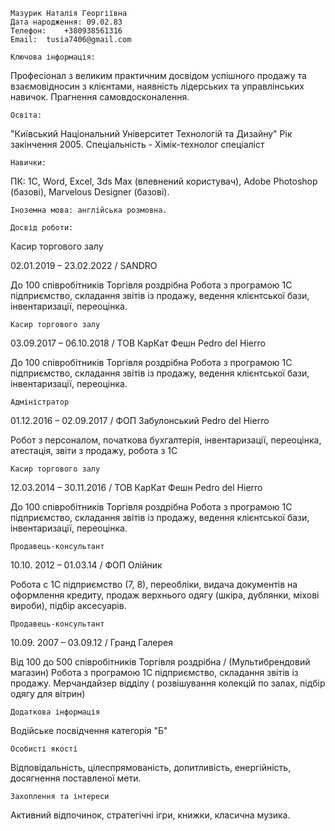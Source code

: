 <!--googleoff: all-->	
	
	Мазурик Наталія Георгіївна
	Дата народження: 09.02.83
	Телефон:	+380938561316
	Email:	tusia7406@gmail.com

	Ключова інформація:
Професіонал з великим практичним досвідом успішного продажу та взаємовідносин з клієнтами, наявність лідерських та управлінських навичок. Прагнення самовдосконалення.
	
	Освіта:
"Київський Національний Університет Технологій та Дизайну" Рік закінчення 2005. Спеціальність - Хімік-технолог спеціаліст
  
	Навички:
ПК:   1С, Word, Excel, 3ds Max (впевнений користувач), Adobe Photoshop (базові), Marvelous Designer (базові).
    
	Іноземна мова: англійська розмовна.

	Досвід роботи:
	
	
Касир торгового залу

02.01.2019 – 23.02.2022 / SANDRO
 
До 100 співробітників Торгівля роздрібна
Робота з програмою 1С підприємство, складання звітів із продажу, ведення клієнтської бази, інвентаризації, переоцінка.
	
	Касир торгового залу
	
03.09.2017 – 06.10.2018 / ТОВ КарКат Фешн Pedro del Hierro

До 100 співробітників Торгівля роздрібна
Робота з програмою 1С підприємство, складання звітів із продажу, ведення клієнтської бази, інвентаризації, переоцінка.

	Адміністратор
	
01.12.2016 – 02.09.2017 / ФОП Забулонський Pedro del Hierro

Робот з персоналом, початкова бухгалтерія, інвентаризації, переоцінка, атестація, звіти з продажу, робота з 1С 

	Касир торгового залу
	
12.03.2014 – 30.11.2016 / ТОВ КарКат Фешн Pedro del Hierro

До 100 співробітників Торгівля роздрібна
Робота з програмою 1С підприємство, складання звітів із продажу, ведення клієнтської бази, інвентаризації, переоцінка.

	Продавець-консультант
	
10.10. 2012 – 01.03.14 / ФОП  Олійник

Робота с 1С підприємство (7, 8), переобліки, видача документів на оформлення кредиту, продаж верхнього одягу (шкіра, дублянки, міхові вироби), підбір аксесуарів. 

	Продавець-консультант
	
10.09. 2007 – 03.09.12 / Гранд Галерея

Від 100 до 500 співробітників Торгівля роздрібна / (Мультибрендовий магазин)
Робота з програмою 1С підприємство, складання звітів із продажу.
 Мерчандайзер відділу ( розвішування колекцій по залах, підбір
одягу для вітрин)

 	Додаткова інформація
Водійське посвідчення категорія "Б"

	Особисті якості
Відповідальність, цілеспрямованість, допитливість, енергійність, досягнення поставленої мети.

	Захоплення та інтереси
Активний відпочинок, стратегічні ігри, книжки, класична музика.
<!--/googleoff: all-->

